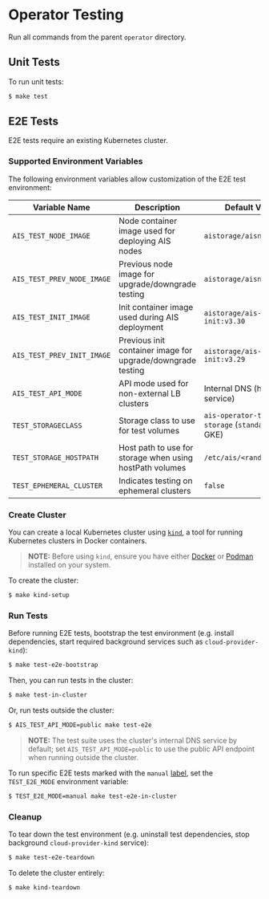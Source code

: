 # Operator Testing

Run all commands from the parent `operator` directory.

## Unit Tests

To run unit tests:

```bash
$ make test
```

## E2E Tests

E2E tests require an existing Kubernetes cluster.

### Supported Environment Variables

The following environment variables allow customization of the E2E test environment:

| Variable Name             | Description                                                | Default Value                                   |
|---------------------------|------------------------------------------------------------|-------------------------------------------------|
| `AIS_TEST_NODE_IMAGE`     | Node container image used for deploying AIS nodes          | `aistorage/aisnode:v3.30`                       |
| `AIS_TEST_PREV_NODE_IMAGE`| Previous node image for upgrade/downgrade testing          | `aistorage/aisnode:v3.29`                       |
| `AIS_TEST_INIT_IMAGE`     | Init container image used during AIS deployment            | `aistorage/ais-init:v3.30`                      |
| `AIS_TEST_PREV_INIT_IMAGE`| Previous init container image for upgrade/downgrade testing| `aistorage/ais-init:v3.29`                      |
| `AIS_TEST_API_MODE`       | API mode used for non-external LB clusters                 | Internal DNS (headless service)                 |
| `TEST_STORAGECLASS`       | Storage class to use for test volumes                      | `ais-operator-test-storage` (`standard` for GKE)|
| `TEST_STORAGE_HOSTPATH`   | Host path to use for storage when using hostPath volumes   | `/etc/ais/<random>`                             |
| `TEST_EPHEMERAL_CLUSTER`  | Indicates testing on ephemeral clusters                    | `false`                                         |

### Create Cluster

You can create a local Kubernetes cluster using [`kind`](https://kind.sigs.k8s.io/), a tool for running Kubernetes clusters in Docker containers. 

> **NOTE:** Before using `kind`, ensure you have either [Docker](https://docs.docker.com/get-docker/) or [Podman](https://podman.io/getting-started/installation) installed on your system.

To create the cluster:

```bash
$ make kind-setup
```

### Run Tests

Before running E2E tests, bootstrap the test environment (e.g. install dependencies, start required background services such as `cloud-provider-kind`):

```bash
$ make test-e2e-bootstrap
```

Then, you can run tests in the cluster:

```bash
$ make test-in-cluster
```

Or, run tests outside the cluster:

```bash
$ AIS_TEST_API_MODE=public make test-e2e
```

> **NOTE:** The test suite uses the cluster's internal DNS service by default; set `AIS_TEST_API_MODE=public` to use the public API endpoint when running outside the cluster.

To run specific E2E tests marked with the `manual` [label](https://onsi.github.io/ginkgo/#spec-labels), set the `TEST_E2E_MODE` environment variable:

```bash
$ TEST_E2E_MODE=manual make test-e2e-in-cluster
```

### Cleanup

To tear down the test environment (e.g. uninstall test dependencies, stop background `cloud-provider-kind` service):

```bash
$ make test-e2e-teardown
```

To delete the cluster entirely:

```bash
$ make kind-teardown
```
